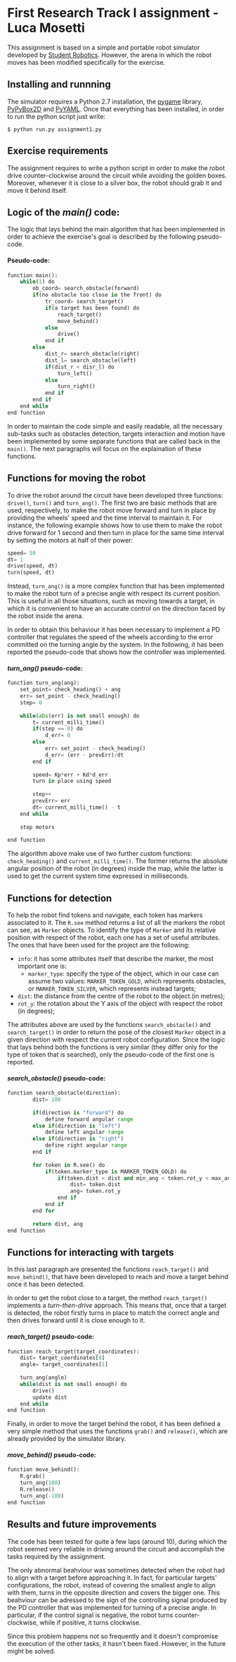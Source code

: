 # First Research Track I assignment - Luca Mosetti

This assignment is based on a simple and portable robot simulator developed by [Student Robotics](https://studentrobotics.org). However, the arena in which the robot moves has been modified specifically for the exercise.

## Installing and runnning
The simulator requires a Python 2.7 installation, the [pygame](https://www.pygame.org/news) library, [PyPyBox2D](https://pypi.org/project/pypybox2d/2.1-r331/) and [PyYAML](https://pypi.org/project/PyYAML/). Once that everything has been installed, in order to run the python script just write:
````
$ python run.py assignment1.py
````

## Exercise requirements
The assignment requires to write a python script in order to make the robot drive counter-clockwise around the circuit while avoiding the golden boxes. Moreover, whenever it is close to a silver box, the robot should grab it and move it behind itself.

## Logic of the _main()_ code:
The logic that lays behind the main algorithm that has been implemented in order to achieve the exercise's goal is described by the following pseudo-code.

#### Pseudo-code:
````python
function main():
    while(1) do
        ob_coord= search_obstacle(forward)
        if(no obstacle too close in the front) do
            tr_coord= search_target()
            if(a target has been found) do
                reach_target()
                move_behind()
            else
                drive()
            end if
        else
            dist_r= search_obstacle(right)
            dist_l= search_obstacle(left)
            if(dist_r < disr_l) do
                turn_left()
            else
                turn_right()
            end if
        end if
    end while
end function
````
In order to maintain the code simple and easily readable, all the necessary sub-tasks such as obstacles detection, targets interaction and motion have been implemented by some separate functions that are called back in the `main()`. The next paragraphs will focus on the explaination of these functions.

## Functions for moving the robot
To drive the robot around the circuit have been developed three functions: `drive()`, `turn()` and `turn_ang()`. The first two are basic methods that are used, respectively, to make the robot move forward and turn in place by providing the wheels' speed and the time interval to maintain it. For instance, the following example shows how to use them to make the robot drive forward for 1 second and then turn in place for the same time interval by setting the motors at half of their power:
````python
speed= 50
dt= 1
drive(speed, dt)
turn(speed, dt)
````
Instead, `turn_ang()` is a more complex function that has been implemented to make the robot turn of a precise angle with respect its current position. This is useful in all those situations, such as moving towards a target, in which it is convenient to have an accurate control on the direction faced by the robot inside the arena.

In order to obtain this behaviour it has been necessary to implement a PD controller that regulates the speed of the wheels according to the error committed on the turning angle by the system. In the following, it has been reported the pseudo-code that shows how the controller was implemented.

#### _turn_ang()_ pseudo-code:
````python
function turn_ang(ang):
    set_point= check_heading() + ang
    err= set_point - check_heading()
    step= 0
    
    while(abs(err) is not small enough) do
        t= current_milli_time()
        if(step == 0) do
            d_err= 0
        else
            err= set_point - check_heading()
            d_err= (err - prevErr)/dt
        end if
        
        speed= Kp*err + Kd*d_err
        turn in place using speed
        
        step++
        prevErr= err
        dt= current_milli_time() - t
    end while
    
    stop motors
    
end function
````

The algorithm above make use of two further custom functions: `check_heading()` and `current_milli_time()`. The former returns the absolute angular position of the robot (in degrees) inside the map, while the latter is used to get the current system time expressed in milliseconds.

## Functions for detection
To help the robot find tokens and navigate, each token has markers associated to it. The `R.see` method returns a list of all the markers the robot can see, as `Marker` objects. To identify the type of `Marker` and its relative position with respect of the robot, each one has a set of useful attributes. The ones that have been used for the project are the following:
- `info`: it has some attributes itself that describe the marker, the most important one is:
    - `marker_type`: specify the type of the object, which in our case can assume two values: `MARKER_TOKEN_GOLD`, which represents obstacles, or `MARKER_TOKEN_SILVER`, which represents instead targets;
- `dist`: the distance from the centre of the robot to the object (in metres);
- `rot_y`: the rotation about the Y axis of the object with respect the robot (in degrees);

The attributes above are used by the functions `search_obstacle()` and `search_target()` in order to return the pose of the closest `Marker` object in a given direction with respect the current robot configuration. Since the logic that lays behind both the functions is very similar (they differ only for the type of token that is searched), only the pseudo-code of the first one is reported.

#### _search_obstacle()_ pseudo-code:
```` python
function search_obstacle(direction):
        dist= 100
        
        if(direction is "forward") do
            define forward angular range
        else if(direction is "left")
            define left angular range
        else if(direction is "right")
            define right angular range
        end if
        
        for token in R.see() do
            if(token.marker_type is MARKER_TOKEN_GOLD) do
                if(token.dist < dist and min_ang < token.rot_y < max_ang) do
                    dist= token.dist
                    ang= token.rot_y
                end if
            end if
        end for
        
        return dist, ang
end function
````

## Functions for interacting with targets
In this last paragraph are presented the functions `reach_target()` and `move_behind()`, that have been developed to reach and move a target behind once it has been detected.

In order to get the robot close to a target, the method `reach_target()` implements a _turn-then-drive_ approach. This means that, once that a target is detected, the robot firstly turns in place to match the correct angle and then drives forward until it is close enough to it.

#### _reach_target()_ pseudo-code:
```` python
function reach_target(target_coordinates):
    dist= target_coordinates[0]
    angle= target_coordinates[1]
    
    turn_ang(angle)
    while(dist is not small enough) do
        drive()
        update dist
    end while
end function
````

Finally, in order to move the target behind the robot, it has been defined a very simple method that uses the functions `grab()` and `release()`, which are already provided by the simulator library.
#### _move_behind()_ pseudo-code:
```` python
function move_behind():
    R.grab()
    turn_ang(180)
    R.release()
    turn_ang(-180)
end function
````

## Results and future improvements
The code has been tested for quite a few laps (around 10), during which the robot seemed very reliable in driving around the circuit and accomplish the tasks required by the assignment. 

The only abnormal beahviour was sometimes detected when the robot had to align with a target before approaching it. In fact, for particular targets' configurations, the robot, instead of covering the smallest angle to align with them, turns in the opposite direction and covers the bigger one. This beahviour can be adressed to the sign of the controlling signal produced by the PD controller that was implemented for turning of a precise angle. In particular, if the control signal is negative, the robot turns counter-clockwise, while if positive, it turns clockwise.

Since this problem happens not so frequently and it doesn't compromise the execution of the other tasks, it hasn't been fixed. However, in the future might be solved.



